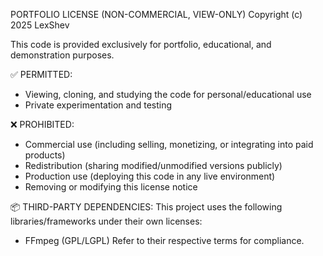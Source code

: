 PORTFOLIO LICENSE (NON-COMMERCIAL, VIEW-ONLY)
Copyright (c) 2025 LexShev

This code is provided exclusively for portfolio, educational, and demonstration purposes.

✅ PERMITTED:
- Viewing, cloning, and studying the code for personal/educational use
- Private experimentation and testing

❌ PROHIBITED:
- Commercial use (including selling, monetizing, or integrating into paid products)
- Redistribution (sharing modified/unmodified versions publicly)
- Production use (deploying this code in any live environment)
- Removing or modifying this license notice

📦 THIRD-PARTY DEPENDENCIES:
This project uses the following libraries/frameworks under their own licenses:
- FFmpeg (GPL/LGPL)
Refer to their respective terms for compliance.
